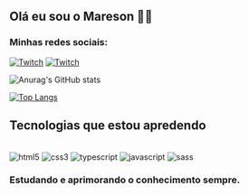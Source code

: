 
## Olá eu sou o Mareson 🐻‍❄️

### Minhas redes sociais:


[![Twitch](https://img.shields.io/badge/Twitch-9146FF?style=for-the-badge&logo=twitch&logoColor=white)](https://www.twitch.tv/soundwavebr)
[![Twitch](https://img.shields.io/badge/Instagram-E4405F?style=for-the-badge&logo=instagram&logoColor=white)](https://www.instagram.com/mareson_sound/)

![Anurag's GitHub stats](https://github-readme-stats.vercel.app/api?username=SoundWaveBR&show_icons=true&theme=dracula)

[![Top Langs](https://github-readme-stats.vercel.app/api/top-langs/?username=SoundWaveBR&langs_count=8)](https://github.com/anuraghazra/github-readme-stats)


## Tecnologias que estou apredendo

<div style="display: inline_block"></br>
    <img alt="html5" src="https://img.shields.io/badge/HTML5-E34F26?style=for-the-badge&logo=html5&logoColor=white">
    <img alt="css3" src="https://img.shields.io/badge/CSS3-1572B6?style=for-the-badge&logo=css3&logoColor=white">
    <img alt="typescript" src="https://img.shields.io/badge/TypeScript-007ACC?style=for-the-badge&logo=typescript&logoColor=white">
    <img alt="javascript" src="https://img.shields.io/badge/JavaScript-F7DF1E?style=for-the-badge&logo=javascript&logoColor=black">
<img alt="sass" src="https://img.shields.io/badge/Sass-CC6699?style=for-the-badge&logo=sass&logoColor=white">
</div>

### Estudando e aprimorando o conhecimento sempre.
